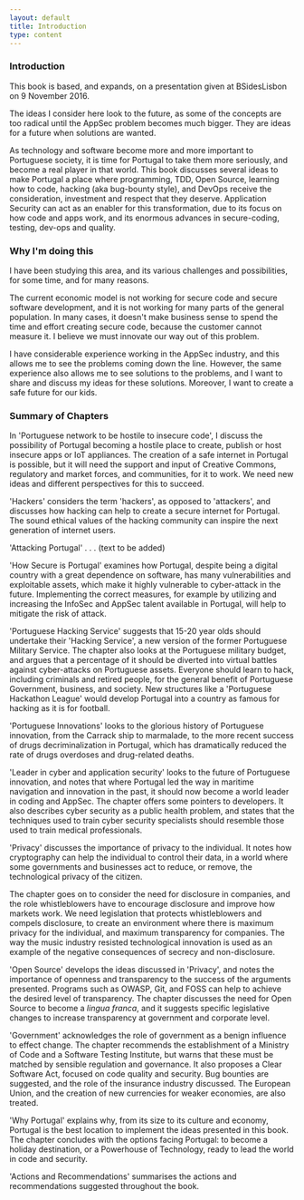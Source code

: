 ```yaml
---
layout: default
title: Introduction
type: content
---
```


### Introduction

This book is based, and expands, on a presentation given at BSidesLisbon on 9 November 2016.

The ideas I consider here look to the future, as some of the concepts are too radical until the AppSec problem becomes much bigger. They are ideas for a future when solutions are wanted.  

As technology and software become more and more important to Portuguese society, it is time for Portugal to take them more seriously, and become a real player in that world. This book discusses several ideas to make Portugal a place where programming, TDD, Open Source, learning how to code, hacking (aka bug-bounty style), and DevOps receive the consideration, investment and respect that they deserve. Application Security can act as an enabler for this transformation, due to its focus on how code and apps work, and its enormous advances in secure-coding, testing, dev-ops and quality.

### Why I'm doing this

I have been studying this area, and its various challenges and possibilities, for some time, and for many reasons.

The current economic model is not working for secure code and secure software development, and it is not working for many parts of the general population. In many cases, it doesn't make business sense to spend the time and effort creating secure code, because the customer cannot measure it. I believe we must innovate our way out of this problem.

I have considerable experience working in the AppSec industry, and this allows me to see the problems coming down the line. However, the same experience also allows me to see solutions to the problems, and I want to share and discuss my ideas for these solutions. Moreover, I want to create a safe future for our kids. 

### Summary of Chapters

In 'Portuguese network to be hostile to insecure code', I discuss the possibility of Portugal becoming a hostile place to create, publish or host insecure apps or IoT appliances. The creation of a safe internet in Portugal is possible, but it will need the support and input of Creative Commons, regulatory and market forces, and communities, for it to work. We need new ideas and different perspectives for this to succeed.

'Hackers' considers the term 'hackers', as opposed to 'attackers', and discusses how hacking can help to create a secure internet for Portugal. The sound ethical values of the hacking community can inspire the next generation of internet users.

'Attacking Portugal' . . . (text to be added)

'How Secure is Portugal' examines how Portugal, despite being a digital country with a great dependence on software, has many vulnerabilities and exploitable assets, which make it highly vulnerable to cyber-attack in the future.  Implementing the correct measures, for example by utilizing and increasing the InfoSec and AppSec talent available in Portugal, will help to mitigate the risk of attack.

'Portuguese Hacking Service' suggests that 15-20 year olds should undertake their 'Hacking Service', a new version of the former Portuguese Military Service. The chapter also looks at the Portuguese military budget, and argues that a percentage of it should be diverted into virtual battles against cyber-attacks on Portuguese assets. Everyone should learn to hack, including criminals and retired people, for the general benefit of Portuguese Government, business, and society. New structures like a 'Portuguese Hackathon League' would develop Portugal into a country as famous for hacking as it is for football.

'Portuguese Innovations' looks to the glorious history of Portuguese innovation, from the Carrack ship to marmalade, to the more recent success of drugs decriminalization in Portugal, which has dramatically reduced the rate of drugs overdoses and drug-related deaths.

'Leader in cyber and application security' looks to the future of Portuguese innovation, and notes that where Portugal led the way in maritime navigation and innovation in the past, it should now become a world leader in coding and AppSec. The chapter offers some pointers to developers. It also describes cyber security as a public health problem, and states that the techniques used to train cyber security specialists should resemble those used to train medical professionals.  

'Privacy' discusses the importance of privacy to the individual. It notes how cryptography can help the individual to control their data, in a world where some governments and businesses act to reduce, or remove, the technological privacy of the citizen.

The chapter goes on to consider the need for disclosure in companies, and the role whistleblowers have to encourage disclosure and improve how markets work. We need legislation that protects whistleblowers and compels disclosure, to create an environment where there is maximum privacy for the individual, and maximum transparency for companies. The way the music industry resisted technological innovation is used as an example of the negative consequences of secrecy and non-disclosure.

'Open Source' develops the ideas discussed in 'Privacy', and notes the importance of openness and transparency to the success of the arguments presented. Programs such as OWASP, Git, and FOSS can help to achieve the desired level of transparency.  The chapter discusses the need for Open Source to become a *lingua franca*, and it suggests specific legislative changes to increase transparency at government and corporate level.

'Government' acknowledges the role of government as a benign influence to effect change. The chapter recommends the establishment of a Ministry of Code and a Software Testing Institute, but warns that these must be matched by sensible regulation and governance. It also proposes a Clear Software Act, focused on code quality and security.  Bug bounties are suggested, and the role of the insurance industry discussed. The European Union, and the creation of new currencies for weaker economies, are also treated.

'Why Portugal' explains why, from its size to its culture and economy, Portugal is the best location to implement the ideas presented in this book. The chapter concludes with the options facing Portugal: to become a holiday destination, or a Powerhouse of Technology, ready to lead the world in code and security.

'Actions and Recommendations' summarises the actions and recommendations suggested throughout the book.  

